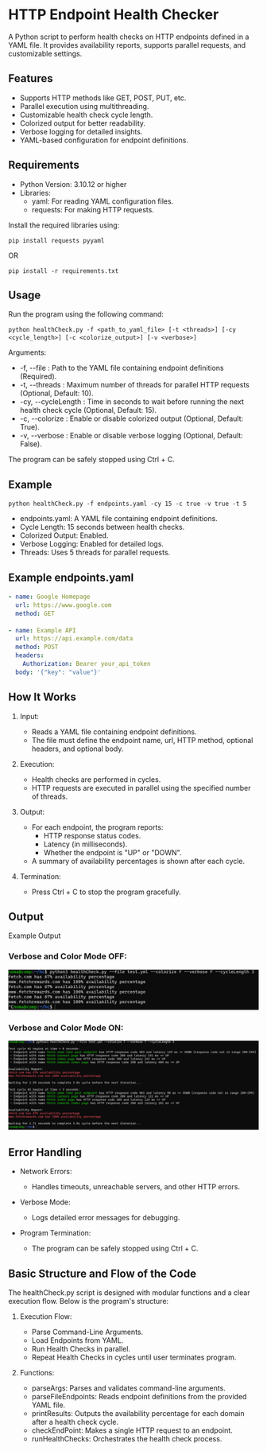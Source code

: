 # HTTP Endpoint Health Checker

A Python script to perform health checks on HTTP endpoints defined in a YAML file. It provides availability reports, supports parallel requests, and customizable settings.

## Features

- Supports HTTP methods like GET, POST, PUT, etc.
- Parallel execution using multithreading.
- Customizable health check cycle length.
- Colorized output for better readability.
- Verbose logging for detailed insights.
- YAML-based configuration for endpoint definitions.


## Requirements

- Python Version: 3.10.12 or higher
- Libraries: 
  - yaml: For reading YAML configuration files.
  - requests: For making HTTP requests.

Install the required libraries using:
```shell
pip install requests pyyaml
```

OR 

```shell
pip install -r requirements.txt
```


## Usage

Run the program using the following command:

```shell
python healthCheck.py -f <path_to_yaml_file> [-t <threads>] [-cy <cycle_length>] [-c <colorize_output>] [-v <verbose>] 
```

Arguments:

- -f, --file          : Path to the YAML file containing endpoint definitions (Required).
- -t, --threads       : Maximum number of threads for parallel HTTP requests (Optional, Default: 10).
- -cy, --cycleLength  : Time in seconds to wait before running the next health check cycle (Optional, Default: 15).
- -c, --colorize      : Enable or disable colorized output (Optional, Default: True).
- -v, --verbose       : Enable or disable verbose logging (Optional, Default: False).

The program can be safely stopped using Ctrl + C.


## Example

```console
python healthCheck.py -f endpoints.yaml -cy 15 -c true -v true -t 5
```

- endpoints.yaml: A YAML file containing endpoint definitions.
- Cycle Length: 15 seconds between health checks.
- Colorized Output: Enabled.
- Verbose Logging: Enabled for detailed logs.
- Threads: Uses 5 threads for parallel requests.


## Example endpoints.yaml

```yaml
- name: Google Homepage
  url: https://www.google.com
  method: GET

- name: Example API
  url: https://api.example.com/data
  method: POST
  headers:
    Authorization: Bearer your_api_token
  body: '{"key": "value"}'
```


## How It Works

1. Input:
   - Reads a YAML file containing endpoint definitions.
   - The file must define the endpoint name, url, HTTP method, optional headers, and optional body.

2. Execution:
   - Health checks are performed in cycles.
   - HTTP requests are executed in parallel using the specified number of threads.

3. Output:
   - For each endpoint, the program reports:
     - HTTP response status codes.
     - Latency (in milliseconds).
     - Whether the endpoint is "UP" or "DOWN".
   - A summary of availability percentages is shown after each cycle.

4. Termination:
   - Press Ctrl + C to stop the program gracefully.


## Output

Example Output

### Verbose and Color Mode OFF:
![screenshot](resources/basic.png)



### Verbose and Color Mode ON:
![screenshot](resources/colorVerbose.png)


## Error Handling

- Network Errors:
  - Handles timeouts, unreachable servers, and other HTTP errors.

- Verbose Mode:
  - Logs detailed error messages for debugging.

- Program Termination:
  - The program can be safely stopped using Ctrl + C.


## Basic Structure and Flow of the Code

The healthCheck.py script is designed with modular functions and a clear execution flow. Below is the program's structure:


1. Execution Flow:
   - Parse Command-Line Arguments.
   - Load Endpoints from YAML.
   - Run Health Checks in parallel.
   - Repeat Health Checks in cycles until user terminates program.

2. Functions:
   - parseArgs: Parses and validates command-line arguments.
   - parseFileEndpoints: Reads endpoint definitions from the provided YAML file.
   - printResults: Outputs the availability percentage for each domain after a health check cycle.
   - checkEndPoint: Makes a single HTTP request to an endpoint.
   - runHealthChecks: Orchestrates the health check process.
  
